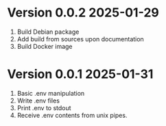 # Version 0.0.2 2025-01-29

1. Build Debian package
2. Add build from sources upon documentation
3. Build Docker image

# Version 0.0.1 2025-01-31

1. Basic .env manipulation
2. Write .env files
3. Print .env to stdout
4. Receive .env contents from unix pipes.